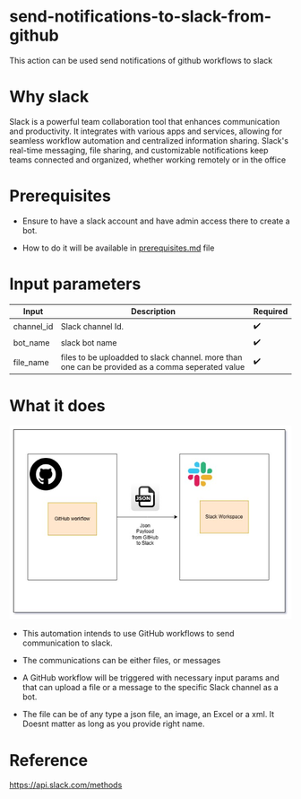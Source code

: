 # send-notifications-to-slack-from-github
This action can be used send notifications of github workflows to slack

# Why slack

Slack is a powerful team collaboration tool that enhances communication and productivity.
It integrates with various apps and services, allowing for seamless workflow automation and centralized information sharing.
Slack's real-time messaging, file sharing, and customizable notifications keep teams connected and organized,
whether working remotely or in the office

# Prerequisites

* Ensure to have a slack account and have admin access there to create a bot.

* How to do it will be available in [prerequisites.md](prerequisites.md) file


# Input parameters
| Input      | Description  | Required   |
|------------|--------------|------------|    
| channel_id | Slack channel Id.| :heavy_check_mark: |
| bot_name   | slack bot name | :heavy_check_mark: |
| file_name | files to be uploadded to slack channel. more than one can be provided as a comma seperated value | :heavy_check_mark: |


# What it does

![github-slack.jpg](github-slack.jpg)

* This automation intends to use GitHub workflows to send communication to slack.

* The communications can be either files, or messages

* A GitHub workflow will be triggered with necessary input params and that can upload a file or a message to the specific Slack channel as a bot.

* The file can be of any type a json file, an image, an Excel or a xml. It Doesnt matter as long as you provide right name.

# Reference

https://api.slack.com/methods


